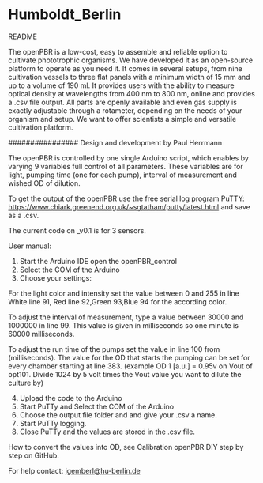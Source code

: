 # Humboldt_Berlin

README

The openPBR is a low-cost, easy to assemble and reliable option to cultivate phototrophic organisms. We have developed it as an open-source platform to operate as you need it. It comes in several setups, from nine cultivation vessels to three flat panels with a minimum width of 15 mm and up to a volume of 190 ml. It provides users with the ability to measure optical density at wavelengths from 400 nm to 800 nm, online and provides a .csv file output. All parts are openly available and even gas supply is exactly adjustable through a rotameter, depending on the needs of your organism and setup. We want to offer scientists a simple and versatile cultivation platform.

################
Design and development by Paul Herrmann

The openPBR is controlled by one single Arduino script, which enables by varying 9 variables full control of all parameters. 
These variables are for light, pumping time (one for each pump), interval of measurement and wished OD of dilution.

To get the output of the openPBR use the free serial log program PuTTY: https://www.chiark.greenend.org.uk/~sgtatham/putty/latest.html and save as a .csv.

The current code on _v0.1 is for 3 sensors. 

User manual:
1. Start the Arduino IDE open the openPBR_control
2. Select the COM of the Arduino
3. Choose your settings:

For the light color and intensity set the value between 0 and 255 in line White line 91, Red line 92,Green 93,Blue 94 for the according color.

To adjust the interval of measurement, type a value between 30000 and 1000000 in line 99. This value is given in milliseconds so one minute is 60000 milliseconds.

To adjust the run time of the pumps set the value in line 100 from (milliseconds).
The value for the OD that starts the pumping can be set for every chamber starting at line 383. (example OD 1 [a.u.] = 0.95v on Vout of opt101. Divide 1024 by 5 volt times the Vout value you want to dilute the culture by)
 
4. Upload the code to the Arduino
5. Start PuTTy and Select the COM of the Arduino
6. Choose the output file folder and and give your .csv a name.
7. Start PuTTy logging.
8. Close PuTTy and the values are stored in the .csv file.


How to convert the values into OD, see Calibration openPBR DIY step by step on GitHub.

For help contact: igemberl@hu-berlin.de 

